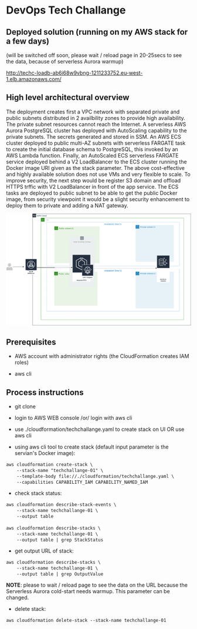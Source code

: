 # DevOps Tech Challange

## Deployed solution (running on my AWS stack for a few days)

(will be switched off soon, please wait / reload page in 20-25secs to see the data, because of serverless Aurora warmup)

http://techc-loadb-ab6i68w9vbng-1211233752.eu-west-1.elb.amazonaws.com/

## High level architectural overview

The deployment creates first a VPC network with separated private and public subnets distributed in 2 availbility zones to provide high availability. The private subnet resources cannot reach the Internet.
A serverless AWS Aurora PostgreSQL cluster has deployed with AutoScaling capability to the private subnets. The secrets generated and stored in SSM.
An AWS ECS cluster deployed to public multi-AZ subnets with serverless FARGATE task to create the initial database schema to PostgreSQL, this invoked by an AWS Lambda function.
Finally, an AutoScaled  ECS serverless FARGATE service deployed behind a V2 LoadBalancer to the ECS cluster running the Docker image URI given as the stack parameter. 
The above cost-effective and highly available solution does not use VMs and very flexible to scale. 
To improve security, the next step would be register S3 domain and offload HTTPS trffic with V2 LoadBalancer in front of the app service. The ECS tasks are deployed to public subnet to be able to get the public Docker image, from security viewpoint it would be a slight security enhancement to deploy them to private and adding a NAT gateway. 

[![N|Solid](https://raw.githubusercontent.com/tatobi/techchallange/master/docs/techchallange.png)](https://raw.githubusercontent.com/tatobi/techchallange/master/docs/techchallange.png)


## Prerequisites

- AWS account with administrator rights (the CloudFormation creates IAM roles)

- aws cli


## Process instructions

- git clone

- login to AWS WEB console /or/ login with aws cli

- use ./cloudformation/techchallange.yaml to create stack on UI OR use aws cli
 
- using aws cli tool to create stack (default input parameter is the servian's Docker image):

```
aws cloudformation create-stack \
    --stack-name "techchallange-01" \
    --template-body file://./cloudformation/techchallange.yaml \
    --capabilities CAPABILITY_IAM CAPABILITY_NAMED_IAM
```

- check stack status:

```
aws cloudformation describe-stack-events \
    --stack-name techchallange-01 \
    --output table

aws cloudformation describe-stacks \
    --stack-name techchallange-01 \
    --output table | grep StackStatus

```

- get output URL of stack:

```
aws cloudformation describe-stacks \
    --stack-name techchallange-01 \
    --output table | grep OutputValue

```
__NOTE__: please to wait / reload page to see the data on the URL because the Serverless Aurora cold-start needs warmup. This parameter can be changed.


- delete stack:

```
aws cloudformation delete-stack --stack-name techchallange-01
```


















